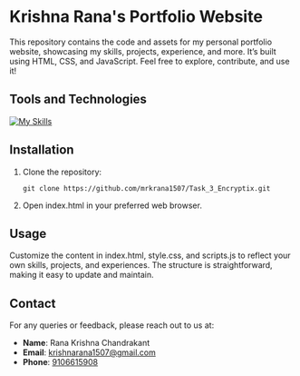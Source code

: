 # Krishna Rana's Portfolio Website

This repository contains the code and assets for my personal portfolio website, showcasing my skills, projects, experience, and more. It’s built using HTML, CSS, and JavaScript. Feel free to explore, contribute, and use it!

## Tools and Technologies

[![My Skills](https://skillicons.dev/icons?i=html,css,js,&theme=light)](https://skillicons.dev)

## Installation

1. Clone the repository:
   ```bash[
   git clone https://github.com/mrkrana1507/Task_3_Encryptix.git
2. Open index.html in your preferred web browser.

## Usage

Customize the content in index.html, style.css, and scripts.js to reflect your own skills, projects, and experiences. The structure is straightforward, making it easy to update and maintain.

## Contact

For any queries or feedback, please reach out to us at:

- **Name**: Rana Krishna Chandrakant
- **Email**: [krishnarana1507@gmail.com](mailto:krishnarana1507@gmail.com)
- **Phone**: [9106615908](tel:+919106615908)
